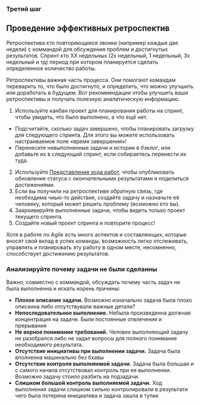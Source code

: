 
### Третий шаг

## Проведение эффективных ретроспектив

Ретроспектива єто повторяющиеся звонки (например каждые две недели) с коммандой для обсуждения проблем и достигнутых результатов.
Спринт єто ХХ недельных (2х недельный, 1 недельный, 3х недельный и тд) период при котором планируется сделать определенное количество работы.

Ретроспективы важная часть процесса. Они помогают командам переварить то, что было достигнуто, и определить, что можно улучшить или доработать в будущем. Вот рекоммендации чтобы улучшить ваши ретроспективы и получать полезную аналитическую информацию.

1. Используйте канбан проект для планирования работы на  спринт, чтобы увидеть, что было выполнено, а что ещё нет.

- Подсчитайте, сколько задач завершено, чтобы планировать загрузку для следующего спринта. Для этого вы можете использовать настраиваемое поле «время завершения»!
- Перенесите невыполненные задачи и истории в _бэклог_, или добавьте их в следующий спринт, если собираетесь перенести их туда.

2. Используйте [Представление хода работ](https://asana.com/ru/guide/team/advanced/status-updates-progress "Представление хода работ"), чтобы опубликовать обновление статуса с окончательными результатами и поделиться достижениями.
3. Если вы получили на ретроспективе обратную связь, где необходима чиью-то действия, создайте задачу и назначьте её человеку, который может решить проблему (возможно єто вы).
4. Заархивируйте выполненные задачи, чтобы видеть только проект текущего спринта. 
5. Создайте новый проект спринта и повторите процесс!

Хотя в работе по Agile есть много аспектов и составляющих, которые вносят свой вклад в успех команды, возможность легко отслеживать, управлять и планировать эту работу в одном месте, несомненно, способствует достижению результатов.


### Анализируйте почему задачи не были сделанны

Важно, совместно с коммандой, обсуждать почему часть задач не была выполненна и искать корень причины:

- **Плохое описание задачи.** Возможно изначально задача была плохо описанна либо отсутствували важные детали?
- **Непоследовательное выполнение.** Небыла произведенна должная концентрация на задаче. Были постоянные отвлечения и прерывания
- **Не верное понимание требований.** Человек выполняющий задачу не разобрался либо не задал вопросы для полного понимание необходимого результата.
- **Отсутствие инициативы при выполнении задачи.** Задача была вполненна машинально без бхавы
- **Отсутствие контроля выполняемой задачи.** Задача была большая и с самого начала отсутствовал контроль при ее выполнении. Возможно задачу стоило разбить на подзадачи.
- **Слишком большой контроль выполняемой задачи.** Ход выполнения задачи слишком сильно контролировали в результати чего была потеряна инициатива и задача зашла в тупик
